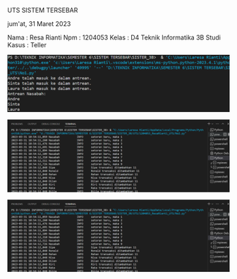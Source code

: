 UTS SISTEM TERSEBAR

jum'at, 31 Maret 2023

Nama : Resa Rianti
Npm  : 1204053
Kelas : D4 Teknik Informatika 3B
Studi Kasus : Teller

<!-- Hasil No 1 -->
![Gambar](No1_Resa.png)

<!-- Hasil No 2 -->
![Gambar](No2_Resa.png)

<!-- Hasil No 3 -->

![Gambar](No2_Resa.png)